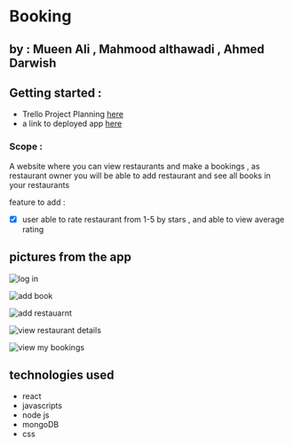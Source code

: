 # Booking

## by : Mueen Ali , Mahmood althawadi , Ahmed Darwish

## Getting started :

- Trello Project Planning [here](https://trello.com/b/RRFwp2Ze/bookingcom-project)
- a link to deployed app [here]()

### Scope :

A website where you can view restaurants and make a bookings , as restaurant owner you will be able to add restaurant and see all books in your restaurants

feature to add :

- [x] user able to rate restaurant from 1-5 by stars , and able to view average rating

## pictures from the app

![log in ]()

![add book]()

![add restauarnt]()

![view restaurant details ]()

![view my bookings ]()

## technologies used

- react
- javascripts
- node js
- mongoDB
- css
